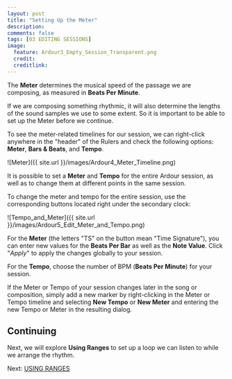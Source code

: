```yaml
---
layout: post
title: "Setting Up the Meter"
description:
comments: false 
tags: [03 EDITING SESSIONS]
image:
  feature: Ardour3_Empty_Session_Transparent.png
  credit:  
  creditlink:  
---
```


The **Meter** determines the musical speed of the passage we are
composing, as measured in **Beats Per Minute**.

If we are composing something rhythmic, it will also determine the lengths of the
sound samples we use to some extent. So it is important to be able to
set up the Meter before we continue.

To see the meter-related timelines for our session, we can right-click
anywhere in the "header" of the Rulers and check the following options: **Meter**, **Bars & Beats**, and **Tempo**.

![Meter]({{ site.url }}/images/Ardour4_Meter_Timeline.png) 

It is possible to set a **Meter** and **Tempo** for the entire Ardour
session, as well as to change them at different points in the same
session.

To change the meter and tempo for the entire session, use the corresponding buttons located right under the secondary clock:

![Tempo_and_Meter]({{ site.url }}/images/Ardour5_Edit_Meter_and_Tempo.png) 

For the **Meter** (the letters "TS" on the button mean "Time Signature"), you can enter new values for the **Beats Per Bar** as well as the **Note Value**. Click "*Apply*" to apply the changes globally to your session.

For the **Tempo**, choose the number of BPM (**Beats Per Minute**) for your session.

If the Meter or Tempo of your session changes later in the song or
composition, simply add a new marker by right-clicking in the Meter or
Tempo timeline and selecting **New Tempo** or **New Meter** and entering
the new Tempo or Meter in the resulting dialog.

Continuing
----------

Next, we will explore **Using Ranges** to set up a loop we can listen to
while we arrange the rhythm.

Next: [USING RANGES](../using-ranges)
